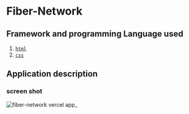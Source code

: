   
# Fiber-Network
  
  

  
## Framework and programming Language used  
1.  [`html`](https://html.com)
2. [ `css` ](https://www.w3schools.com/css/)
## Application description  
### screen shot
![fiber-network vercel app_](https://github.com/MerabetAbdelkarim/Fiber-Network/assets/95025226/ad0fd0d7-6b82-430d-bcd8-49ddbb4e2ad0)
